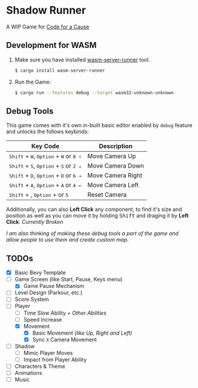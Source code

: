 # Shadow Runner

A WIP Game for [Code for a Cause](https://itch.io/jam/code-for-a-cause)

## Development for WASM

1. Make sure you have installed [wasm-server-runner](https://github.com/jakobhellermann/wasm-server-runner) tool.
    ```bash
    $ cargo install wasm-server-runner
    ```

2. Run the Game:
    ```bash
    $ cargo run --features debug --target wasm32-unknown-unknown
    ```

## Debug Tools

This game comes with it's own in-built basic editor enabled by `debug` feature
and unlocks the follows keybinds:

|Key Code                                                                           |Description      |
|-----------------------------------------------------------------------------------|-----------------|
|<kbd>Shift</kbd> + <kbd>W</kbd>, <kbd>Option</kbd> + <kbd>W</kbd> or <kbd>8 ↑</kbd>|Move Camera Up   |
|<kbd>Shift</kbd> + <kbd>S</kbd>, <kbd>Option</kbd> + <kbd>S</kbd> or <kbd>2 ↓</kbd>|Move Camera Down |
|<kbd>Shift</kbd> + <kbd>D</kbd>, <kbd>Option</kbd> + <kbd>D</kbd> or <kbd>6 →</kbd>|Move Camera Right|
|<kbd>Shift</kbd> + <kbd>A</kbd>, <kbd>Option</kbd> + <kbd>A</kbd> or <kbd>4 ←</kbd>|Move Camera Left |
|<kbd>Shift</kbd> + <kbd> </kbd>, <kbd>Option</kbd> + <kbd> </kbd> or <kbd>5</kbd>  |Reset Camera     |

Additionally, you can also **Left Click** any component, to find it's size and position as well
as you can move it by holding <kbd>Shift</kbd> and draging it by **Left Click**. _Currently Broken_

_I am also thinking of making these debug tools a part of the game and allow people to use them
and create custom map._

## TODOs

- [x] Basic Bevy Template
- [ ] Game Screen (like Start, Pause, Keys menu)
    - [x] Game Pause Mechanism
- [ ] Level Design (Parkour, etc.)
- [ ] Score System
- [ ] Player
    - [ ] Time Slow Ability _+ Other Abilities_
    - [ ] Speed Increase
    - [x] Movement
        - [x] Basic Movement _(like Up, Right and Left)_
        - [x] Sync `X` Camera Movement
- [ ] Shadow
    - [ ] Mimic Player Moves
    - [ ] Impact from Player Ability
- [ ] Characters & Theme
- [ ] Animations
- [ ] Music
